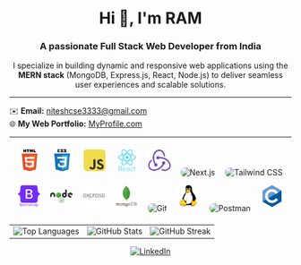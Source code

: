 <h1 align="center">Hi 👋, I'm RAM</h1>
<h3 align="center">A passionate Full Stack Web Developer from India</h3>

<p align="center">
  I specialize in building dynamic and responsive web applications using the
  <strong>MERN stack</strong> (MongoDB, Express.js, React, Node.js) to deliver seamless user experiences and scalable solutions.
</p>

---  

 ✉️ **Email:** [niteshcse3333@gmail.com](mailto:niteshcse3333@gmail.com)  
 🌐 **My Web Portfolio:** [MyProfile.com](#)

---
<p align="center">
  <img src="https://raw.githubusercontent.com/devicons/devicon/master/icons/html5/html5-original-wordmark.svg" alt="HTML5" width="40" style="border: 2px solid #fff; border-radius: 10px; margin: 5px;" onerror="this.src='https://via.placeholder.com/40/FFFFFF/000000?text=HTML5';" />
  
  <img src="https://raw.githubusercontent.com/devicons/devicon/master/icons/css3/css3-original-wordmark.svg" alt="CSS3" width="40" style="border: 2px solid #fff; border-radius: 10px; margin: 5px;" onerror="this.src='https://via.placeholder.com/40/FFFFFF/000000?text=CSS3';" />
  
  <img src="https://raw.githubusercontent.com/devicons/devicon/master/icons/javascript/javascript-original.svg" alt="JavaScript" width="40" style="border: 2px solid #fff; border-radius: 10px; margin: 5px;" onerror="this.src='https://via.placeholder.com/40/FFFFFF/000000?text=JS';" />
  
  <img src="https://raw.githubusercontent.com/devicons/devicon/master/icons/react/react-original-wordmark.svg" alt="React" width="40" style="border: 2px solid #fff; border-radius: 10px; margin: 5px;" onerror="this.src='https://via.placeholder.com/40/FFFFFF/000000?text=React';" />
  
  <img src="https://raw.githubusercontent.com/devicons/devicon/master/icons/redux/redux-original.svg" alt="Redux" width="40" style="border: 2px solid #fff; border-radius: 10px; margin: 5px;" onerror="this.src='https://via.placeholder.com/40/FFFFFF/000000?text=Redux';" />
  
  <img src="https://cdn.worldvectorlogo.com/logos/nextjs-2.svg" alt="Next.js" width="40" style="border: 2px solid #fff; border-radius: 10px; margin: 5px;" onerror="this.src='https://via.placeholder.com/40/FFFFFF/000000?text=Next.js';" />
  
  <img src="https://www.vectorlogo.zone/logos/tailwindcss/tailwindcss-icon.svg" alt="Tailwind CSS" width="40" style="border: 2px solid #fff; border-radius: 10px; margin: 5px;" onerror="this.src='https://via.placeholder.com/40/FFFFFF/000000?text=Tailwind';" />
  
  <img src="https://raw.githubusercontent.com/devicons/devicon/master/icons/bootstrap/bootstrap-plain-wordmark.svg" alt="Bootstrap" width="40" style="border: 2px solid #fff; border-radius: 10px; margin: 5px;" onerror="this.src='https://via.placeholder.com/40/FFFFFF/000000?text=Bootstrap';" />
  
  <img src="https://raw.githubusercontent.com/devicons/devicon/master/icons/nodejs/nodejs-original-wordmark.svg" alt="Node.js" width="40" style="border: 2px solid #fff; border-radius: 10px; margin: 5px;" onerror="this.src='https://via.placeholder.com/40/FFFFFF/000000?text=Node.js';" />
  
  <img src="https://raw.githubusercontent.com/devicons/devicon/master/icons/express/express-original-wordmark.svg" alt="Express.js" width="40" style="border: 2px solid #fff; border-radius: 10px; margin: 5px;" onerror="this.src='https://via.placeholder.com/40/FFFFFF/000000?text=Express';" />
  
  <img src="https://raw.githubusercontent.com/devicons/devicon/master/icons/mongodb/mongodb-original-wordmark.svg" alt="MongoDB" width="40" style="border: 2px solid #fff; border-radius: 10px; margin: 5px;" onerror="this.src='https://via.placeholder.com/40/FFFFFF/000000?text=MongoDB';" />
  
  <img src="https://www.vectorlogo.zone/logos/git-scm/git-scm-icon.svg" alt="Git" width="40" style="border: 2px solid #fff; border-radius: 10px; margin: 5px;" onerror="this.src='https://via.placeholder.com/40/FFFFFF/000000?text=Git';" />
  
  <img src="https://raw.githubusercontent.com/devicons/devicon/master/icons/linux/linux-original.svg" alt="Linux" width="40" style="border: 2px solid #fff; border-radius: 10px; margin: 5px;" onerror="this.src='https://via.placeholder.com/40/FFFFFF/000000?text=Linux';" />
  
  <img src="https://www.vectorlogo.zone/logos/getpostman/getpostman-icon.svg" alt="Postman" width="40" style="border: 2px solid #fff; border-radius: 10px; margin: 5px;" onerror="this.src='https://via.placeholder.com/40/FFFFFF/000000?text=Postman';" />
  
  <img src="https://raw.githubusercontent.com/devicons/devicon/master/icons/c/c-original.svg" alt="C" width="40" style="border: 2px solid #fff; border-radius: 10px; margin: 5px;" onerror="this.src='https://via.placeholder.com/40/FFFFFF/000000?text=C';" />
</p>

<table align="center">
  <tr>
    <td>
      <img src="https://github-readme-stats.vercel.app/api/top-langs?username=codemonitor-lab&show_icons=true&locale=en&layout=compact&theme=dark&text_color=ffffff&title_color=ffffff&icon_color=ffffff" alt="Top Languages" width="300" />
    </td>
    <td>
      <img src="https://github-readme-stats.vercel.app/api?username=codemonitor-lab&show_icons=true&locale=en&theme=dark&text_color=ffffff&title_color=ffffff&icon_color=ffffff" alt="GitHub Stats" width="300" />
    </td>
    <td>
      <img src="https://github-readme-streak-stats.herokuapp.com/?user=codemonitor-lab&theme=dark&text_color=ffffff&title_color=ffffff&icon_color=ffffff" alt="GitHub Streak" width="300" />
    </td>
  </tr>
</table>


<p align="center">
  <a href="www.linkedin.com/in/ram-3bb99a297" target="_blank">
    <img src="https://raw.githubusercontent.com/rahuldkjain/github-profile-readme-generator/master/src/images/icons/Social/linked-in-alt.svg" alt="LinkedIn" width="30" height="30" />
  </a>
</p>
